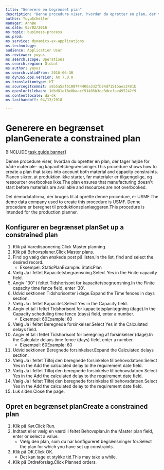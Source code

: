 ```yaml
--- 
title: "Generere en begrænset plan"
description: "Denne procedure viser, hvordan du opretter en plan, der tager højde for både materiale- og kapacitetsbegrænsninger."
author: YuyuScheller
manager: AnnBe
ms.date: 03/02/2016
ms.topic: business-process
ms.prod: 
ms.service: dynamics-ax-applications
ms.technology: 
audience: Application User
ms.reviewer: yuyus
ms.search.scope: Operations
ms.search.region: Global
ms.author: yuyus
ms.search.validFrom: 2016-06-30
ms.dyn365.ops.version: AX 7.0.0
ms.translationtype: HT
ms.sourcegitcommit: a8b5a5af5108744406a3d2fb84d7151baea2481b
ms.openlocfilehash: 1dbd81a18e8baacf91406b3ee3dcefae495242f9
ms.contentlocale: da-dk
ms.lasthandoff: 04/13/2018

---
```

# <a name="generate-a-constrained-plan"></a><span data-ttu-id="5f714-103">Generere en begrænset plan</span><span class="sxs-lookup"><span data-stu-id="5f714-103">Generate a constrained plan</span></span>

[!INCLUDE [task guide banner](../../includes/task-guide-banner.md)]

<span data-ttu-id="5f714-104">Denne procedure viser, hvordan du opretter en plan, der tager højde for både materiale- og kapacitetsbegrænsninger.</span><span class="sxs-lookup"><span data-stu-id="5f714-104">This procedure shows how to create a plan that takes into account both material and capacity constraints.</span></span> <span data-ttu-id="5f714-105">Planen sikrer, at produktion ikke starter, før materialer er tilgængelige, og ressourcer overbookes ikke.</span><span class="sxs-lookup"><span data-stu-id="5f714-105">The plan ensures that manufacturing doesn't start before materials are available and resources are not overbooked.</span></span> 

<span data-ttu-id="5f714-106">Det demodatafirma, der bruges til at oprette denne procedure, er USMF.</span><span class="sxs-lookup"><span data-stu-id="5f714-106">The demo data company used to create this procedure is USMF.</span></span> <span data-ttu-id="5f714-107">Denne procedure er beregnet til produktionsplanlæggeren.</span><span class="sxs-lookup"><span data-stu-id="5f714-107">This procedure is intended for the production planner.</span></span>


## <a name="set-up-a-constrained-plan"></a><span data-ttu-id="5f714-108">Konfigurer en begrænset plan</span><span class="sxs-lookup"><span data-stu-id="5f714-108">Set up a constrained plan</span></span>
1. <span data-ttu-id="5f714-109">Klik på Varedisponering.</span><span class="sxs-lookup"><span data-stu-id="5f714-109">Click Master planning.</span></span>
2. <span data-ttu-id="5f714-110">Klik på Behovsplaner.</span><span class="sxs-lookup"><span data-stu-id="5f714-110">Click Master plans.</span></span>
3. <span data-ttu-id="5f714-111">Find og vælg den ønskede post på listen.</span><span class="sxs-lookup"><span data-stu-id="5f714-111">In the list, find and select the desired record.</span></span>
    * <span data-ttu-id="5f714-112">Eksempel: StaticPlan</span><span class="sxs-lookup"><span data-stu-id="5f714-112">Example: StaticPlan</span></span>  
4. <span data-ttu-id="5f714-113">Vælg Ja i feltet Kapacitetsbegrænsning.</span><span class="sxs-lookup"><span data-stu-id="5f714-113">Select Yes in the Finite capacity field.</span></span>
5. <span data-ttu-id="5f714-114">Angiv "30" i feltet Tidshorisont for kapacitetsbegrænsning.</span><span class="sxs-lookup"><span data-stu-id="5f714-114">In the Finite capacity time fence field, enter '30'.</span></span>
6. <span data-ttu-id="5f714-115">Udvid sektionen Tidshorisonter i dage.</span><span class="sxs-lookup"><span data-stu-id="5f714-115">Expand the Time fences in days section.</span></span>
7. <span data-ttu-id="5f714-116">Vælg Ja i feltet Kapacitet.</span><span class="sxs-lookup"><span data-stu-id="5f714-116">Select Yes in the Capacity field.</span></span>
8. <span data-ttu-id="5f714-117">Angiv et tal i feltet Tidshorisont for kapacitetsplanlægning (dage).</span><span class="sxs-lookup"><span data-stu-id="5f714-117">In the Capacity scheduling time fence (days) field, enter a number.</span></span>
    * <span data-ttu-id="5f714-118">Eksempel: 60</span><span class="sxs-lookup"><span data-stu-id="5f714-118">Example: 60</span></span>  
9. <span data-ttu-id="5f714-119">Vælg Ja i feltet Beregnede forsinkelser.</span><span class="sxs-lookup"><span data-stu-id="5f714-119">Select Yes in the Calculated delays field.</span></span>
10. <span data-ttu-id="5f714-120">Angiv et tal i feltet Tidshorisont for beregning af forsinkelser (dage).</span><span class="sxs-lookup"><span data-stu-id="5f714-120">In the Calculate delays time fence (days) field, enter a number.</span></span>
    * <span data-ttu-id="5f714-121">Eksempel: 60</span><span class="sxs-lookup"><span data-stu-id="5f714-121">Example: 60</span></span>  
11. <span data-ttu-id="5f714-122">Udvid sektionen Beregnede forsinkelser.</span><span class="sxs-lookup"><span data-stu-id="5f714-122">Expand the Calculated delays section.</span></span>
12. <span data-ttu-id="5f714-123">Vælg Ja i feltet Tilføj den beregnede forsinkelse til behovsdatoen.</span><span class="sxs-lookup"><span data-stu-id="5f714-123">Select Yes in the Add the calculated delay to the requirement date field.</span></span>
13. <span data-ttu-id="5f714-124">Vælg Ja i feltet Tilføj den beregnede forsinkelse til behovsdatoen.</span><span class="sxs-lookup"><span data-stu-id="5f714-124">Select Yes in the Add the calculated delay to the requirement date field.</span></span>
14. <span data-ttu-id="5f714-125">Vælg Ja i feltet Tilføj den beregnede forsinkelse til behovsdatoen.</span><span class="sxs-lookup"><span data-stu-id="5f714-125">Select Yes in the Add the calculated delay to the requirement date field.</span></span>
15. <span data-ttu-id="5f714-126">Luk siden.</span><span class="sxs-lookup"><span data-stu-id="5f714-126">Close the page.</span></span>

## <a name="create-a-constrained-plan"></a><span data-ttu-id="5f714-127">Opret en begrænset plan</span><span class="sxs-lookup"><span data-stu-id="5f714-127">Create a constrained plan</span></span>
1. <span data-ttu-id="5f714-128">Klik på Kør.</span><span class="sxs-lookup"><span data-stu-id="5f714-128">Click Run.</span></span>
2. <span data-ttu-id="5f714-129">Indtast eller vælg en værdi i feltet Behovsplan.</span><span class="sxs-lookup"><span data-stu-id="5f714-129">In the Master plan field, enter or select a value.</span></span>
    * <span data-ttu-id="5f714-130">Vælg den plan, som du har konfigureret begrænsninger for.</span><span class="sxs-lookup"><span data-stu-id="5f714-130">Select the plan for which you have set up constraints.</span></span>  
3. <span data-ttu-id="5f714-131">Klik på OK.</span><span class="sxs-lookup"><span data-stu-id="5f714-131">Click OK.</span></span>
    * <span data-ttu-id="5f714-132">Det kan tage et stykke tid.</span><span class="sxs-lookup"><span data-stu-id="5f714-132">This may take a while.</span></span>  
4. <span data-ttu-id="5f714-133">Klik på Ordreforslag.</span><span class="sxs-lookup"><span data-stu-id="5f714-133">Click Planned orders.</span></span>


